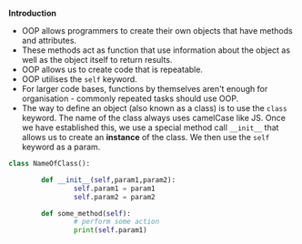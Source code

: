 **Introduction**

-   OOP allows programmers to create their own objects that have methods and attributes.
-   These methods act as function that use information about the object as well as the object itself to return results.
-   OOP allows us to create code that is repeatable.
-   OOP utilises the `self` keyword.
-   For larger code bases, functions by themselves aren't enough for organisation - commonly repeated tasks should use OOP.
-   The way to define an object (also known as a class) is to use the `class` keyword. The name of the class always uses camelCase like JS. Once we have established this, we use a special method call `__init__` that allows us to create an **instance** of the class. We then use the `self` keyword as a param.

```python
class NameOfClass():

		def __init__(self,param1,param2):
				self.param1 = param1
				self.param2 = param2

		def some_method(self):
				# perform some action
				print(self.param1)
```
